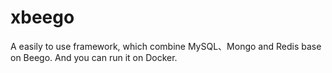 # xbeego
A easily to use framework, which combine MySQL、Mongo and Redis base on Beego. And you can run it on Docker.
